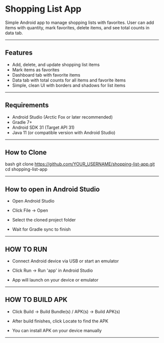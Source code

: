 # Shopping List App

Simple Android app to manage shopping lists with favorites. User can add items with quantity, mark favorites, delete items, and see total counts in data tab.

---

## Features

- Add, delete, and update shopping list items  
- Mark items as favorites  
- Dashboard tab with favorite items  
- Data tab with total counts for all items and favorite items  
- Simple, clean UI with borders and shadows for list items  

---

## Requirements

- Android Studio (Arctic Fox or later recommended)  
- Gradle 7+  
- Android SDK 31 (Target API 31)  
- Java 11 (or compatible version with Android Studio)  

---

## How to Clone

bash
git clone https://github.com/YOUR_USERNAME/shopping-list-app.git
cd shopping-list-app

---

## How to open in Android Studio

- Open Android Studio

- Click File → Open

- Select the cloned project folder

- Wait for Gradle sync to finish

---

## HOW TO RUN

- Connect Android device via USB or start an emulator

- Click Run → Run 'app' in Android Studio

- App will launch on your device or emulator

---

## HOW TO BUILD APK

- Click Build → Build Bundle(s) / APK(s) → Build APK(s)

- After build finishes, click Locate to find the APK

- You can install APK on your device manually

---
